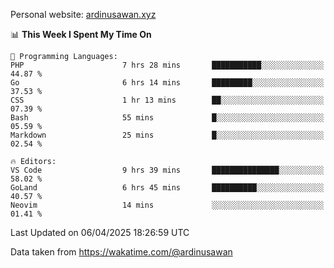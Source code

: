 Personal website: [ardinusawan.xyz](https://ardinusawan.xyz)

<!--START_SECTION:waka-->
📊 **This Week I Spent My Time On** 

```text
💬 Programming Languages: 
PHP                      7 hrs 28 mins       ███████████░░░░░░░░░░░░░░   44.87 % 
Go                       6 hrs 14 mins       █████████░░░░░░░░░░░░░░░░   37.53 % 
CSS                      1 hr 13 mins        ██░░░░░░░░░░░░░░░░░░░░░░░   07.39 % 
Bash                     55 mins             █░░░░░░░░░░░░░░░░░░░░░░░░   05.59 % 
Markdown                 25 mins             █░░░░░░░░░░░░░░░░░░░░░░░░   02.54 % 

🔥 Editors: 
VS Code                  9 hrs 39 mins       ███████████████░░░░░░░░░░   58.02 % 
GoLand                   6 hrs 45 mins       ██████████░░░░░░░░░░░░░░░   40.57 % 
Neovim                   14 mins             ░░░░░░░░░░░░░░░░░░░░░░░░░   01.41 % 
```


 Last Updated on 06/04/2025 18:26:59 UTC
<!--END_SECTION:waka-->
Data taken from https://wakatime.com/@ardinusawan
